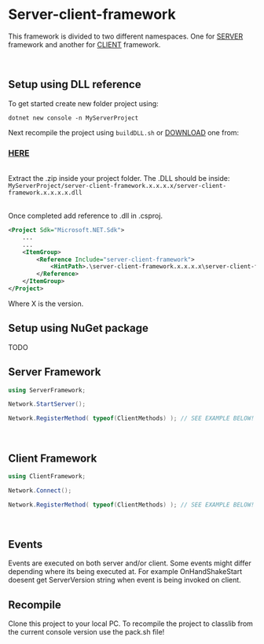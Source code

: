 


<h1>Server-client-framework</h1>

This framework is divided to two different namespaces. One for <u>SERVER</u> framework and another for <u>CLIENT</u> framework.

<br>
<h2>Setup using DLL reference</h2>
To get started create new folder project using:<br>

<code>dotnet new console -n MyServerProject</code>

Next recompile the project using ```buildDLL.sh``` or <u>DOWNLOAD</u> one from:<h3>[HERE](https://github.com/Razer223/server-client-framework/releases/tag/test)</h3>

<br>
Extract the .zip inside your project folder. The .DLL should be inside:<br>
<code>MyServerProject/server-client-framework.x.x.x.x/server-client-framework.x.x.x.x.dll</code>
<br><br>

Once completed add reference to .dll in .csproj.

```xml
<Project Sdk="Microsoft.NET.Sdk">
    ...
    ...
    <ItemGroup>
        <Reference Include="server-client-framework">
            <HintPath>.\server-client-framework.x.x.x.x\server-client-framework.x.x.x.x.dll</HintPath>
        </Reference>
    </ItemGroup>
</Project>
```
Where X is the version.



<h2>Setup using NuGet package</h2>
TODO
<code></code>

<br>
<h2>Server Framework</h2>

```C#
using ServerFramework;

Network.StartServer();

Network.RegisterMethod( typeof(ClientMethods) ); // SEE EXAMPLE BELOW!
```

<br>
<h2>Client Framework</h2>

```C#
using ClientFramework;

Network.Connect();

Network.RegisterMethod( typeof(ClientMethods) ); // SEE EXAMPLE BELOW!
```

<br>
<h2>Events</h2>
Events are executed on both server and/or client. Some events might differ depending where its being executed at. For example OnHandShakeStart doesent get ServerVersion string when event is being invoked on client.

<br>
<h2>Recompile</h2>
Clone this project to your local PC.
To recompile the project to classlib from the current console version use the pack.sh file!
